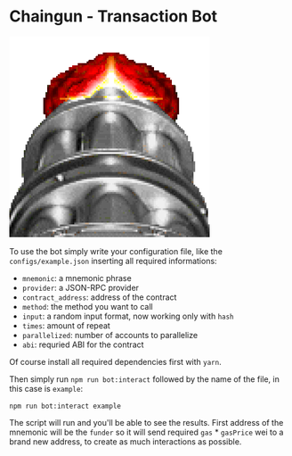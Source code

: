 # Chaingun - Transaction Bot

![Doom Chaingun](./chaingun.gif)

To use the bot simply write your configuration file, like the `configs/example.json` inserting all required informations:

- `mnemonic`: a mnemonic phrase
- `provider`: a JSON-RPC provider
- `contract_address`: address of the contract
- `method`: the method you want to call
- `input`: a random input format, now working only with `hash`
- `times`: amount of repeat
- `parallelized`: number of accounts to parallelize
- `abi`: requried ABI for the contract

Of course install all required dependencies first with `yarn`.

Then simply run `npm run bot:interact` followed by the name of the file, in this case is `example`:

```
npm run bot:interact example
```

The script will run and you'll be able to see the results. First address of the mnemonic will be the `funder` so it will send required `gas` * `gasPrice` wei to a brand new address, to create as much interactions as possible.